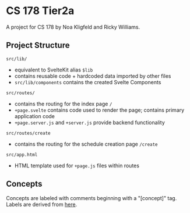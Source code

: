 # CS 178 Tier2a

A project for CS 178 by Noa Kligfeld and Ricky Williams.

## Project Structure

`src/lib/`
- equivalent to SvelteKit alias `$lib`
- contains reusable code + hardcoded data imported by other files
- `src/lib/components` contains the created Svelte Components

`src/routes/`
- contains the routing for the index page `/`
- `+page.svelte` contains code used to render the page; contains primary application code
- `+page.server.js` and `+server.js` provide backend functionality

`src/routes/create`
- contains the routing for the schedule creation page `/create`

`src/app.html`
- HTML template used for `+page.js` files within routes

## Concepts

Concepts are labeled with comments beginning with a "[concept]" tag. Labels are derived from [here](https://docs.google.com/document/d/1XWjbLcNVWrCXJeHqA7wGDx6GrihsSX3aT5lTBVJ1TbY/edit#).